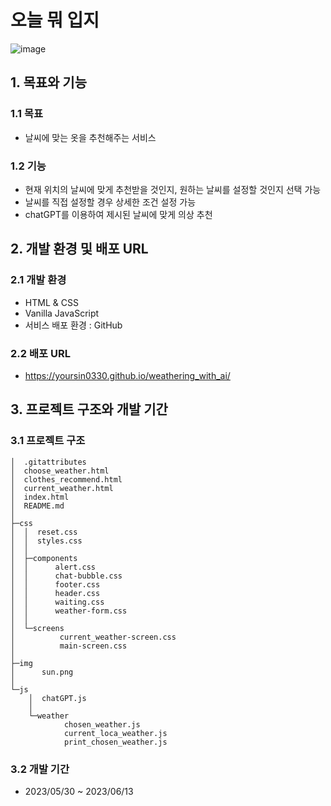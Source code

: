 # 오늘 뭐 입지
![image](https://github.com/yoursin0330/weathering_with_ai/assets/103302201/9e7897bd-b543-41e4-8b0f-b7f131f92d8d)

## 1. 목표와 기능

### 1.1 목표

- 날씨에 맞는 옷을 추천해주는 서비스

### 1.2 기능

- 현재 위치의 날씨에 맞게 추천받을 것인지, 원하는 날씨를 설정할 것인지 선택 가능
- 날씨를 직접 설정할 경우 상세한 조건 설정 가능
- chatGPT를 이용하여 제시된 날씨에 맞게 의상 추천

## 2. 개발 환경 및 배포 URL

### 2.1 개발 환경

- HTML & CSS
- Vanilla JavaScript
- 서비스 배포 환경 : GitHub

### 2.2 배포 URL

- https://yoursin0330.github.io/weathering_with_ai/

## 3. 프로젝트 구조와 개발 기간

### 3.1 프로젝트 구조

```
│  .gitattributes
│  choose_weather.html
│  clothes_recommend.html
│  current_weather.html
│  index.html
│  README.md
│
├─css
│  │  reset.css
│  │  styles.css
│  │
│  ├─components
│  │      alert.css
│  │      chat-bubble.css
│  │      footer.css
│  │      header.css
│  │      waiting.css
│  │      weather-form.css
│  │
│  └─screens
│          current_weather-screen.css
│          main-screen.css
│
├─img
│      sun.png
│
└─js
    │  chatGPT.js
    │
    └─weather
            chosen_weather.js
            current_loca_weather.js
            print_chosen_weather.js
```

### 3.2 개발 기간

- 2023/05/30 ~ 2023/06/13
